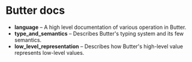 # Butter docs

- **language** &ndash; A high level documentation of various operation in Butter.
- **type_and_semantics** &ndash; Describes Butter's typing system and its few semantics.
- **low_level_representation** &ndash; Describes how Butter's high-level value represents low-level values.
